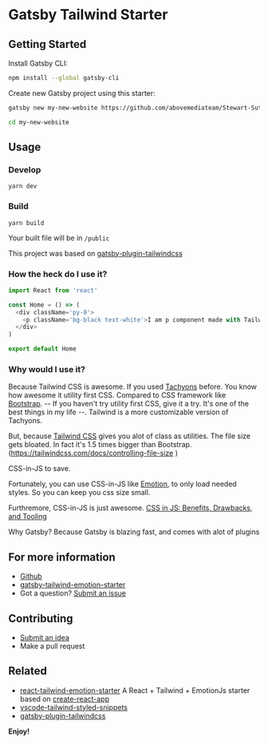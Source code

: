 # Gatsby Tailwind Starter

## Getting Started

Install Gatsby CLI:
```sh
npm install --global gatsby-cli
```

Create new Gatsby project using this starter:
```sh
gatsby new my-new-website https://github.com/abovemediateam/Stewart-Sutherland
```

```sh
cd my-new-website
```

## Usage

### Develop

```
yarn dev
```

### Build

```
yarn build
```
Your built file will be in `/public`

This project was based on [gatsby-plugin-tailwindcss](https://github.com/muhajirdev/gatsby-plugin-tailwindcss/)

### How the heck do I use it?

```javascript
import React from 'react'

const Home = () => (
  <div className='py-8'>
    <p className='bg-black text-white'>I am p component made with Tailwind CSS</p>
  </div>
)

export default Home
```

### Why would I use it?

Because Tailwind CSS is awesome. If you used [Tachyons](https://tachyons.io/) before. You know how awesome it utility first CSS. Compared to CSS framework like [Bootstrap](http://getbootstrap.com/). -- If you haven't try utility first CSS, give it a try. It's one of the best things in my life --. Tailwind is a more customizable version of Tachyons.

But, because [Tailwind CSS](https://tailwindcss.com) gives you alot of class as utilities. The file size gets bloated. In fact it's 1.5 times bigger than Bootstrap. (https://tailwindcss.com/docs/controlling-file-size )

CSS-in-JS to save.

Fortunately, you can use CSS-in-JS like [Emotion](https://github.com/emotion-js/emotion), to only load needed styles. So you can keep you css size small.

Furthremore, CSS-in-JS is just awesome. [CSS in JS: Benefits, Drawbacks, and Tooling](https://objectpartners.com/2017/11/03/css-in-js-benefits-drawbacks-and-tooling/)

Why Gatsby?
Because Gatsby is blazing fast, and comes with alot of plugins

## For more information

- [Github](https://github.com/muhajirdev/gatsby-tailwind-emotion-starter)
- [gatsby-tailwind-emotion-starter](https://github.com/muhajirdev/gatsby-tailwind-emotion-starter)
- Got a question? [Submit an issue](https://github.com/muhajirdev/gatsby-tailwind-emotion-starter/issues/new)

## Contributing

- [Submit an idea](https://github.com/muhajirdev/gatsby-tailwind-emotion-starter/issues/new)
- Make a pull request

## Related
- [react-tailwind-emotion-starter](https://github.com/muhajirdev/react-tailwind-emotion-starter) A React + Tailwind + EmotionJs starter based on [create-react-app](https://github.com/facebook/create-react-app)
- [vscode-tailwind-styled-snippets](https://github.com/muhajirdev/vscode-tailwind-styled-snippets)
- [gatsby-plugin-tailwindcss](https://github.com/muhajirdev/gatsby-plugin-tailwincss)

**Enjoy!**
